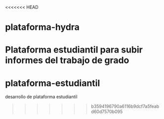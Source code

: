 <<<<<<< HEAD
# plataforma-hydra
Plataforma estudiantil para subir informes del trabajo de grado
=======
# plataforma-estudiantil
desarrollo de plataforma estudiantil
>>>>>>> b3594196790a6116b9dcf7a5feabd60d7570b095
